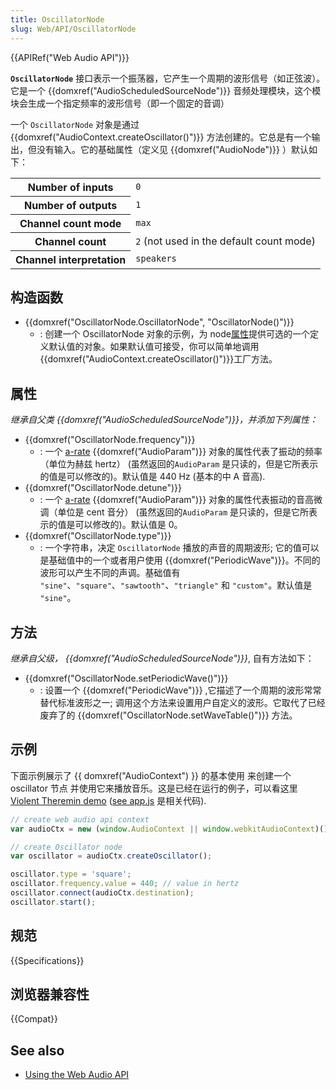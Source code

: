 ```yaml
---
title: OscillatorNode
slug: Web/API/OscillatorNode
---
```


{{APIRef("Web Audio API")}}

**`OscillatorNode`** 接口表示一个振荡器，它产生一个周期的波形信号（如正弦波）。它是一个 {{domxref("AudioScheduledSourceNode")}} 音频处理模块，这个模块会生成一个指定频率的波形信号（即一个固定的音调）

一个 `OscillatorNode` 对象是通过 {{domxref("AudioContext.createOscillator()")}} 方法创建的。它总是有一个输出，但没有输入。它的基础属性（定义见 {{domxref("AudioNode")}} ）默认如下：

<table class="properties">
  <tbody>
    <tr>
      <th scope="row">Number of inputs</th>
      <td><code>0</code></td>
    </tr>
    <tr>
      <th scope="row">Number of outputs</th>
      <td><code>1</code></td>
    </tr>
    <tr>
      <th scope="row">Channel count mode</th>
      <td><code>max</code></td>
    </tr>
    <tr>
      <th scope="row">Channel count</th>
      <td><code>2</code> (not used in the default count mode)</td>
    </tr>
    <tr>
      <th scope="row">Channel interpretation</th>
      <td><code>speakers</code></td>
    </tr>
  </tbody>
</table>

## 构造函数

- {{domxref("OscillatorNode.OscillatorNode", "OscillatorNode()")}}
  - : 创建一个 OscillatorNode 对象的示例，为 node[属性](#属性)提供可选的一个定义默认值的对象。如果默认值可接受，你可以简单地调用{{domxref("AudioContext.createOscillator()")}}工厂方法。

## 属性

_继承自父类_ _{{domxref("AudioScheduledSourceNode")}}，并添加下列属性：_

- {{domxref("OscillatorNode.frequency")}}
  - : 一个 [a-rate](/zh-CN/docs/Web/API/AudioParam#a-rate) {{domxref("AudioParam")}} 对象的属性代表了振动的频率（单位为赫兹 hertz） (虽然返回的`AudioParam` 是只读的，但是它所表示的值是可以修改的)。默认值是 440 Hz (基本的中 A 音高).
- {{domxref("OscillatorNode.detune")}}
  - : 一个 [a-rate](/zh-CN/docs/Web/API/AudioParam#a-rate) {{domxref("AudioParam")}} 对象的属性代表振动的音高微调（单位是 cent 音分） (虽然返回的`AudioParam` 是只读的，但是它所表示的值是可以修改的)。默认值是 0。
- {{domxref("OscillatorNode.type")}}
  - : 一个字符串，决定 `OscillatorNode` 播放的声音的周期波形; 它的值可以是基础值中的一个或者用户使用 {{domxref("PeriodicWave")}}。不同的波形可以产生不同的声调。基础值有 `"sine"`、`"square"`、`"sawtooth"`、`"triangle"` 和 `"custom"`。默认值是 `"sine"`。

## 方法

_继承自父级，_ _{{domxref("AudioScheduledSourceNode")}}_, 自有方法如下：

- {{domxref("OscillatorNode.setPeriodicWave()")}}
  - : 设置一个 {{domxref("PeriodicWave")}} ,它描述了一个周期的波形常常替代标准波形之一; 调用这个方法来设置用户自定义的波形。它取代了已经废弃了的 {{domxref("OscillatorNode.setWaveTable()")}} 方法。

## 示例

下面示例展示了 {{ domxref("AudioContext") }} 的基本使用 来创建一个 oscillator 节点 并使用它来播放音乐。这是已经在运行的例子，可以看这里 [Violent Theremin demo](http://mdn.github.io/violent-theremin/) ([see app.js](https://github.com/mdn/violent-theremin/blob/gh-pages/scripts/app.js) 是相关代码).

```js
// create web audio api context
var audioCtx = new (window.AudioContext || window.webkitAudioContext)();

// create Oscillator node
var oscillator = audioCtx.createOscillator();

oscillator.type = 'square';
oscillator.frequency.value = 440; // value in hertz
oscillator.connect(audioCtx.destination);
oscillator.start();
```

## 规范

{{Specifications}}

## 浏览器兼容性

{{Compat}}

## See also

- [Using the Web Audio API](/zh-CN/docs/Web_Audio_API/Using_Web_Audio_API)

